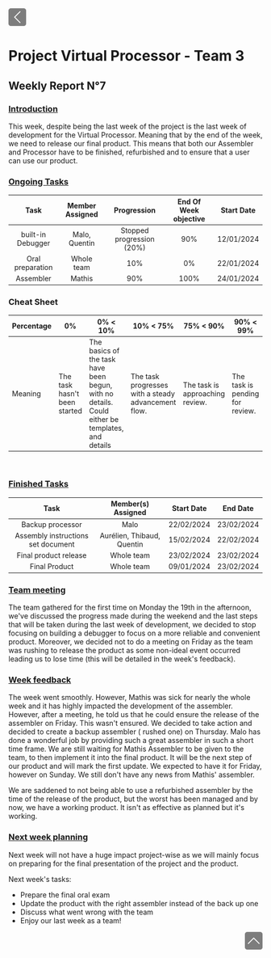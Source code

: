 <div> <a href="./"><img src="../img/back2.png" width="35px"></a>
</div>

# Project Virtual Processor - Team 3  

## Weekly Report N°7

### <u> Introduction </u>

This week, despite being the last week of the project is the last week of development for the Virtual Processor. Meaning that by the end of the week, we need to release our final product. This means that both our Assembler and Processor have to be finished, refurbished and to ensure that a user can use our product.

### <u> Ongoing Tasks</u>

| Task  | Member Assigned | Progression | End Of Week objective | Start Date |
| :---: | :-------------: | :---------: | :-------------------: | :--------: |
| built-in Debugger      |  Malo, Quentin        |    Stopped progression (20%)    |   90%                |   12/01/2024    |
| Oral preparation      | Whole team                |      10%       |        0%               |     22/01/2024       |
| Assembler             |Mathis                      | 90%            |100%         |      24/01/2024                 |

### Cheat Sheet

| Percentage | 0%                           | 0% < 10%                                                                                         | 10% < 75%                                           | 75% < 90%                       | 90% < 99%                       | 100%                           |
| ---------- | ---------------------------- | ------------------------------------------------------------------------------------------------ | --------------------------------------------------- | ------------------------------- | ------------------------------- | ------------------------------ |
| Meaning    | The task hasn't been started | The basics of the task have been begun, with no details. Could either be templates, and  details | The task progresses with a steady advancement flow. | The task is approaching review. | The task is pending for review. | The task is done and included. |

<br>

### <u>Finished Tasks</u>

| Task  | Member(s) Assigned | Start Date | End Date |
| :---: | :----------------: | :--------: | :------: |
| Backup processor      | Malo            |    22/02/2024        | 23/02/2024          |
| Assembly instructions set document     | Aurélien, Thibaud, Quentin                    |  15/02/2024          | 22/02/2024         |
| Final product release   |    Whole team               |  23/02/2024           |  23/02/2024        |
|  Final Product       | Whole team                    |   09/01/2024         |  23/02/2024        |

### <u>Team meeting</u>

The team gathered for the first time on Monday the 19th in the afternoon, we've discussed the progress made during the weekend and the last steps that will be taken during the last week of development, we decided to stop focusing on building a debugger to focus on a more reliable and convenient product.
Moreover, we decided not to do a meeting on Friday as the team was rushing to release the product as some non-ideal event occurred leading us to lose time (this will be detailed in the week's feedback).

### <u>Week feedback</u>

The week went smoothly. However, Mathis was sick for nearly the whole week and it has highly impacted the development of the assembler. However, after a meeting, he told us that he could ensure the release of the assembler on Friday. This wasn't ensured. We decided to take action and decided to create a backup assembler ( rushed one) on Thursday. Malo has done a wonderful job by providing such a great assembler in such a short time frame. We are still waiting for Mathis Assembler to be given to the team, to then implement it into the final product. It will be the next step of our product and will mark the first update. We expected to have it for Friday, however on Sunday. We still don't have any news from Mathis' assembler.

We are saddened to not being able to use a refurbished assembler by the time of the release of the product, but the worst has been managed and by now, we have a working product. It isn't as effective as planned but it's working.

### <u>Next week planning </u>

Next week will not have a huge impact project-wise as we will mainly focus on preparing for the final presentation of the project and the product.

Next week's tasks:

- Prepare the final oral exam
- Update the product with the right assembler instead of the back up one
- Discuss what went wrong with the team
- Enjoy our last week as a team!

<div align="right"><a href="#project-virtual-processor---team-3"><img src="../img/back.png" width="35px"></a></div>
